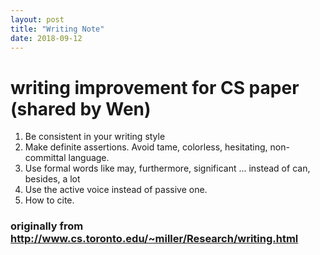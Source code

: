 ```yaml
---
layout: post
title: "Writing Note"
date: 2018-09-12
---
```



# writing improvement for CS paper (shared by Wen)

1) Be consistent in your writing style
2) Make definite assertions. Avoid tame, colorless, hesitating,
non-committal language.
3) Use formal words like may, furthermore, significant ... instead of
can, besides, a lot
4) Use the active voice instead of passive one.
5) How to cite.


### originally from http://www.cs.toronto.edu/~miller/Research/writing.html
